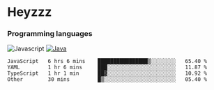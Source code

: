 # Heyzzz  

### Programming languages  

![Javascript](https://img.shields.io/badge/-Javascript-262626?style=for-the-badge&logo=javascript)
[![Java](https://img.shields.io/badge/-Java-262626?style=for-the-badge&logo=openjdk)](https://java.com)

<!--START_SECTION:waka-->

```text
JavaScript   6 hrs 6 mins    ████████████████▒░░░░░░░░   65.40 %
YAML         1 hr 6 mins     ███░░░░░░░░░░░░░░░░░░░░░░   11.87 %
TypeScript   1 hr 1 min      ██▓░░░░░░░░░░░░░░░░░░░░░░   10.92 %
Other        30 mins         █▒░░░░░░░░░░░░░░░░░░░░░░░   05.40 %
```

<!--END_SECTION:waka-->
